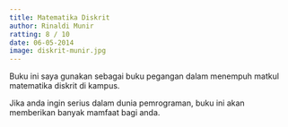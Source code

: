 ```yaml
---
title: Matematika Diskrit
author: Rinaldi Munir
ratting: 8 / 10
date: 06-05-2014
image: diskrit-munir.jpg
---
```


Buku ini saya gunakan sebagai buku pegangan dalam menempuh matkul matematika diskrit di kampus. 

Jika anda ingin serius dalam dunia pemrograman, buku ini akan memberikan banyak mamfaat bagi anda.